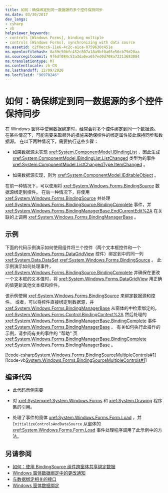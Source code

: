 ```yaml
---
title: 如何：确保绑定到同一数据源的多个控件保持同步
ms.date: 03/30/2017
dev_langs:
- csharp
- vb
helpviewer_keywords:
- controls [Windows Forms], binding multiple
- controls [Windows Forms], synchronizing with data source
ms.assetid: c2f0ecc6-11e6-4c2c-a1ca-0759630c451e
ms.openlocfilehash: 8a39c50bfc452c807a18a9bf0a65e56cb75d20aa
ms.sourcegitcommit: 9f6df084c53a3da0ea657ed0d708a72213683084
ms.translationtype: MT
ms.contentlocale: zh-CN
ms.lasthandoff: 12/09/2020
ms.locfileid: "96970246"
---
```

# <a name="how-to-ensure-multiple-controls-bound-to-the-same-data-source-remain-synchronized"></a>如何：确保绑定到同一数据源的多个控件保持同步
在 Windows 窗体中使用数据绑定时，经常会将多个控件绑定到同一个数据源。 在某些情况下，可能需要采取额外的措施来确保控件的绑定属性彼此保持同步和数据源。 在以下两种情况下，需要执行这些步骤：  
  
- 如果数据源未实现 <xref:System.ComponentModel.IBindingList> ，因此生成 <xref:System.ComponentModel.IBindingList.ListChanged> 类型为的事件 <xref:System.ComponentModel.ListChangedType.ItemChanged> 。  
  
- 如果数据源实现，则为 <xref:System.ComponentModel.IEditableObject> 。  
  
 在前一种情况下，可以使用将 <xref:System.Windows.Forms.BindingSource> 数据源绑定到控件。 在后一种情况下，将使用 <xref:System.Windows.Forms.BindingSource> 并处理 <xref:System.Windows.Forms.BindingSource.BindingComplete> 事件，并 <xref:System.Windows.Forms.BindingManagerBase.EndCurrentEdit%2A> 在关联的上调用 <xref:System.Windows.Forms.BindingManagerBase> 。  
  
## <a name="example"></a>示例  
 下面的代码示例演示如何使用组件将三个控件（两个文本框控件和一个 <xref:System.Windows.Forms.DataGridView> 控件）绑定到中的同一列 <xref:System.Data.DataSet> <xref:System.Windows.Forms.BindingSource> 。 此示例演示如何处理事件， <xref:System.Windows.Forms.BindingSource.BindingComplete> 并确保在更改一个文本框的文本值时，将 <xref:System.Windows.Forms.DataGridView> 用正确的值更新其他文本框和控件。  
  
 该示例使用 <xref:System.Windows.Forms.BindingSource> 来绑定数据源和控件。 或者，可以将控件直接绑定到数据源，并 <xref:System.Windows.Forms.BindingManagerBase> 从窗体的中检索绑定的， <xref:System.Windows.Forms.Control.BindingContext%2A> 然后处理的 <xref:System.Windows.Forms.BindingManagerBase.BindingComplete> 事件 <xref:System.Windows.Forms.BindingManagerBase> 。 有关如何执行此操作的示例，请参阅有关的事件的 "帮助" 页 <xref:System.Windows.Forms.BindingManagerBase.BindingComplete> <xref:System.Windows.Forms.BindingManagerBase> 。  
  
 [!code-csharp[System.Windows.Forms.BindingSourceMultipleControls#1](~/samples/snippets/csharp/VS_Snippets_Winforms/System.Windows.Forms.BindingSourceMultipleControls/CS/Form1.cs#1)]
 [!code-vb[System.Windows.Forms.BindingSourceMultipleControls#1](~/samples/snippets/visualbasic/VS_Snippets_Winforms/System.Windows.Forms.BindingSourceMultipleControls/VB/Form1.vb#1)]  
  
## <a name="compiling-the-code"></a>编译代码  
  
- 此代码示例需要  
  
- 对 <xref:System><xref:System.Windows.Forms> 和 <xref:System.Drawing> 程序集的引用。  
  
- 处理了事件的窗体 <xref:System.Windows.Forms.Form.Load> ，并 `InitializeControlsAndDataSource` 从窗体的 <xref:System.Windows.Forms.Form.Load> 事件处理程序调用了此示例中的方法。  
  
## <a name="see-also"></a>另请参阅

- [如何：使用 BindingSource 组件跨窗体共享绑定数据](./controls/how-to-share-bound-data-across-forms-using-the-bindingsource-component.md)
- [Windows 窗体数据绑定中的更改通知](change-notification-in-windows-forms-data-binding.md)
- [与数据绑定相关的接口](interfaces-related-to-data-binding.md)
- [Windows 窗体数据绑定](windows-forms-data-binding.md)
